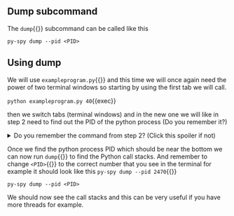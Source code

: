 ## Dump subcommand
The `dump`{{}} subcommand can be called like this
```
py-spy dump --pid <PID>
```

## Using dump
We will use `exampleprogram.py`{{}} and this time we will once again need the power of two terminal windows so starting by using the first tab we will call.

`python exampleprogram.py 40`{{exec}}

then we switch tabs (terminal windows) and in the new one we will like in step 2 need to find out the PID of the python process (Do you remember it?)

<details>
  <summary>Do you remember the command from step 2? (Click this spoiler if not)</summary>
  ```
  ps -e{{exec}}
  ``` 
</details>

Once we find the python process PID which should be near the bottom we can now run `dump`{{}} to find the Python call stacks. And remember to change `<PID>`{{}} to the correct number that you see in the terminal for example it should look like this `py-spy dump --pid 2470`{{}}

`py-spy dump --pid <PID>`

We should now see the call stacks and this can be very useful if you have more threads for example.